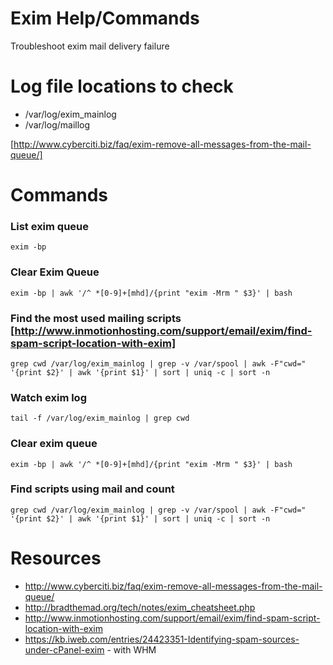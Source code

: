 # Exim Help/Commands 
Troubleshoot exim mail delivery failure

# Log file locations to check

- /var/log/exim_mainlog
- /var/log/maillog

[http://www.cyberciti.biz/faq/exim-remove-all-messages-from-the-mail-queue/]

# Commands

### List exim queue

`exim -bp`

### Clear Exim Queue

`exim -bp | awk '/^ *[0-9]+[mhd]/{print "exim -Mrm " $3}' | bash`

### Find the most used mailing scripts [http://www.inmotionhosting.com/support/email/exim/find-spam-script-location-with-exim]

`grep cwd /var/log/exim_mainlog | grep -v /var/spool | awk -F"cwd=" '{print $2}' | awk '{print $1}' | sort | uniq -c | sort -n`

### Watch exim log

`tail -f /var/log/exim_mainlog | grep cwd`

### Clear exim queue

`exim -bp | awk '/^ *[0-9]+[mhd]/{print "exim -Mrm " $3}' | bash`

### Find scripts using mail and count

`grep cwd /var/log/exim_mainlog | grep -v /var/spool | awk -F"cwd=" '{print $2}' | awk '{print $1}' | sort | uniq -c | sort -n`



# Resources

- http://www.cyberciti.biz/faq/exim-remove-all-messages-from-the-mail-queue/
- http://bradthemad.org/tech/notes/exim_cheatsheet.php
- http://www.inmotionhosting.com/support/email/exim/find-spam-script-location-with-exim
- https://kb.iweb.com/entries/24423351-Identifying-spam-sources-under-cPanel-exim - with WHM

